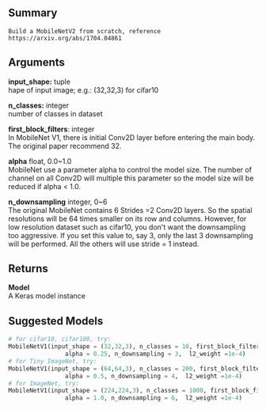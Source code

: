 ## Summary 

    Build a MobileNetV2 from scratch, reference https://arxiv.org/abs/1704.04861

## Arguments

**input_shape:** tuple   
        hape of input image; e.g.: (32,32,3) for cifar10

**n_classes:**  integer     
        number of classes in dataset

**first_block_filters**: integer   
        In MobileNet V1, there is initial Conv2D layer before entering the main body.
        The original paper recommend 32.
    
**alpha** float, 0.0~1.0   
        MobileNet use a parameter alpha to control the model size. The number of channel
        on all Conv2D will multiple this parameter so the model size will be reduced if
        alpha < 1.0.  
    
**n_downsampling** integer, 0~6   
        The original MobileNet contains 6 Strides =2 Conv2D layers. So the spatial resolutions
        will be 64 times smaller on its row and columns. However, for low resolution dataset
        such as cifar10, you don't want the downsampling too aggressive. If you set 
        this value to, say 3, only the last 3 downsampling will be performed. All the others
        will use stride = 1 instead.

## Returns
**Model**    
        A Keras model instance

## Suggested Models
```python
# for cifar10, cifar100, try:
MobileNetV1(input_shape = (32,32,3), n_classes = 10, first_block_filters = 32, 
                alpha = 0.25, n_downsampling = 3,  l2_weight =1e-4)
# for Tiny ImageNet, try:
MobileNetV1(input_shape = (64,64,3), n_classes = 200, first_block_filters = 32, 
                alpha = 0.5, n_downsampling = 4,  l2_weight =1e-4)
# for ImageNet, try:
MobileNetV1(input_shape = (224,224,3), n_classes = 1000, first_block_filters = 32, 
                alpha = 1.0, n_downsampling = 6,  l2_weight =1e-4)
```